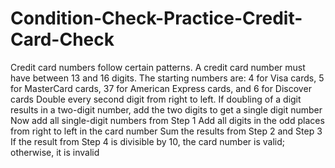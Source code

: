 # Condition-Check-Practice-Credit-Card-Check
Credit card numbers follow certain patterns. A credit card number must have between 13 and 16 digits. The starting numbers are: 4 for Visa cards, 5 for MasterCard cards, 37 for American Express cards, and 6 for Discover cards
Double every second digit from right to left. If doubling of a digit results in
a two-digit number, add the two digits to get a single digit number
Now add all single-digit numbers from Step 1
Add all digits in the odd places from right to left in the card number
Sum the results from Step 2 and Step 3
If the result from Step 4 is divisible by 10, the card number is valid;
otherwise, it is invalid
